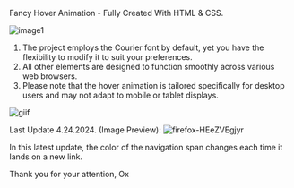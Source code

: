 Fancy Hover Animation - Fully Created With HTML & CSS.

![image1](https://github.com/Okultix/hover-animation-html-css/assets/167861136/5c848206-dd96-4d7f-be92-4cd3639d3b53)

1. The project employs the Courier font by default, yet you have the flexibility to modify it to suit your preferences.
2. All other elements are designed to function smoothly across various web browsers.
3. Please note that the hover animation is tailored specifically for desktop users and may not adapt to mobile or tablet displays.

![giif](https://github.com/Okultix/hover-animation-html-css/assets/167861136/0de684d3-4fed-41ac-8871-d6ce4cfacbdd)

Last Update 4.24.2024. (Image Preview):
![firefox-HEeZVEgjyr](https://github.com/Okultix/hover-animation-html-css/assets/167861136/6ee92674-e0b2-4b58-972d-8364c86ffe67)

In this latest update, the color of the navigation span changes each time it lands on a new link.

Thank you for your attention,
Ox
